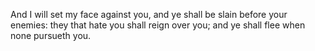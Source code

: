 And I will set my face against you, and ye shall be slain before your enemies: they that hate you shall reign over you; and ye shall flee when none pursueth you.
